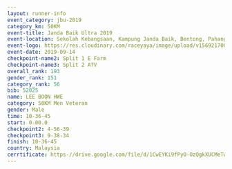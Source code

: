 ```yaml
---
layout: runner-info 
event_category: jbu-2019 
category_km: 50KM 
event-title: Janda Baik Ultra 2019
event-location: Sekolah Kebangsaan, Kampung Janda Baik, Bentong, Pahang, Malaysia 
event-logo: https://res.cloudinary.com/raceyaya/image/upload/v1569217009/logo/janda-baik_vch1pc.jpg 
event-date: 2019-09-14 
checkpoint-name2: Split 1 E Farm 
checkpoint-name3: Split 2 ATV 
overall_rank: 193
gender_rank: 151
category_rank: 56
bib: 52025
name: LEE BOON HWE
category: 50KM Men Veteran
gender: Male
time: 10-36-45
start: 0-00.0
checkpoint2: 4-56-39
checkpoint3: 9-38-34
finish: 10-36-45
country: Malaysia
cerrtificate: https-//drive.google.com/file/d/1CwEYKi9fPyO-OzQgkXUCMeTwGgkeu7LD/view?usp=sharing
---
```


